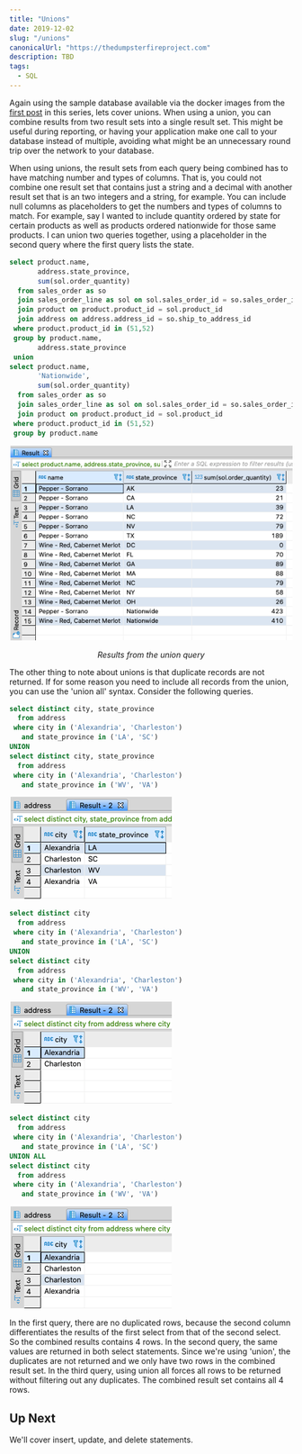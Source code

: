 ```yaml
---
title: "Unions"
date: 2019-12-02
slug: "/unions"
canonicalUrl: "https://thedumpsterfireproject.com"
description: TBD
tags:
  - SQL
---
```

Again using the sample database available via the docker images from the [first post](../sql-for-the-uninterested) in this series,
lets cover unions. When using a union, you can combine results from two result sets into a single result set. This might be
useful during reporting, or having your application make one call to your database instead of multiple, avoiding what might be
an unnecessary round trip over the network to your database.

When using unions, the result sets from each query being combined has to have matching number and types of columns. That is, you
could not combine one result set that contains just a string and a decimal with another result set that is an two integers and a
string, for example. You can include null columns as placeholders to get the numbers and types of columns to match. For example,
say I wanted to include quantity ordered by state for certain products as well as products ordered nationwide for those same
products. I can union two queries together, using a placeholder in the second query where the first query lists the state.
```sql
select product.name,
       address.state_province,
       sum(sol.order_quantity)
  from sales_order as so
  join sales_order_line as sol on sol.sales_order_id = so.sales_order_id
  join product on product.product_id = sol.product_id
  join address on address.address_id = so.ship_to_address_id
 where product.product_id in (51,52)
 group by product.name,
       address.state_province
 union
select product.name,
       'Nationwide',
       sum(sol.order_quantity)
  from sales_order as so
  join sales_order_line as sol on sol.sales_order_id = so.sales_order_id
  join product on product.product_id = sol.product_id
 where product.product_id in (51,52)
 group by product.name
```
![Results from the union query](Screen-Shot-2019-11-30-at-11.07.44-PM.png)
<figcaption align="center">

*Results from the union query*

</figcaption>

The other thing to note about unions is that duplicate records are not returned. If for some reason you need to include all
records from the union, you can use the 'union all' syntax. Consider the following queries.
```sql
select distinct city, state_province
  from address
 where city in ('Alexandria', 'Charleston')
   and state_province in ('LA', 'SC')
UNION 
select distinct city, state_province
  from address
 where city in ('Alexandria', 'Charleston')
   and state_province in ('WV', 'VA')
```
![Results from the first query](Screen-Shot-2019-11-30-at-11.39.56-PM.png)
```sql
select distinct city
  from address
 where city in ('Alexandria', 'Charleston')
   and state_province in ('LA', 'SC')
UNION 
select distinct city
  from address
 where city in ('Alexandria', 'Charleston')
   and state_province in ('WV', 'VA')
```
![Results from the second query](Screen-Shot-2019-11-30-at-11.40.12-PM.png)
```sql
select distinct city
  from address
 where city in ('Alexandria', 'Charleston')
   and state_province in ('LA', 'SC')
UNION ALL 
select distinct city
  from address
 where city in ('Alexandria', 'Charleston')
   and state_province in ('WV', 'VA')
```
![Results from the third query](Screen-Shot-2019-11-30-at-11.40.23-PM.png)

In the first query, there are no duplicated rows, because the second column differentiates the results of the first select from
that of the second select. So the combined results contains 4 rows. In the second query, the same values are returned in both
select statements. Since we're using 'union', the duplicates are not returned and we only have two rows in the combined result
set. In the third query, using union all forces all rows to be returned without filtering out any duplicates. The combined
result set contains all 4 rows.

## Up Next

We'll cover insert, update, and delete statements.

